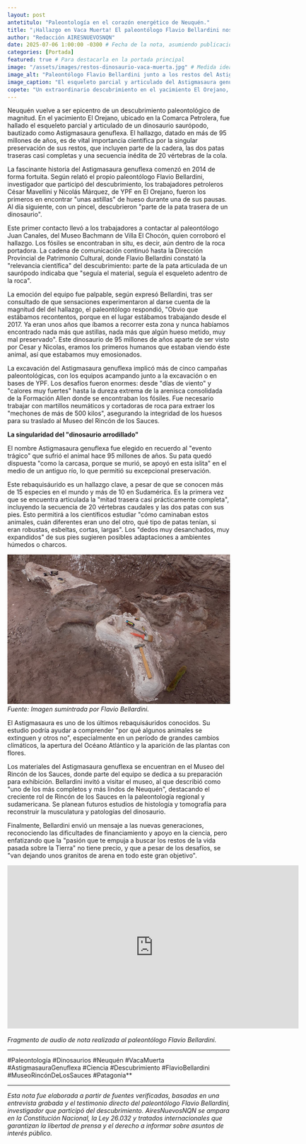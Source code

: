 ```yaml
---
layout: post
antetitulo: "Paleontología en el corazón energético de Neuquén."
title: "¡Hallazgo en Vaca Muerta! El paleontólogo Flavio Bellardini nos revela cómo fue el hallazgo del Astigmasaura genuflexa, un dinosaurio clave de la Patagonia."
author: "Redacción AIRESNUEVOSNQN"
date: 2025-07-06 1:00:00 -0300 # Fecha de la nota, asumiendo publicación hoy
categories: [Portada]
featured: true # Para destacarla en la portada principal
image: "/assets/images/restos-dinosaurio-vaca-muerta.jpg" # Medida ideal para Portada (Principal): 800px de ancho por 600px de alto (proporción 4:3)
image_alt: "Paleontólogo Flavio Bellardini junto a los restos del Astigmasaura genuflexa en el sitio de excavación."
image_caption: "El esqueleto parcial y articulado del Astigmasaura genuflexa, un saurópodo de 95 millones de años, fue descubierto en el yacimiento El Orejano, Vaca Muerta."
copete: "Un extraordinario descubrimiento en el yacimiento El Orejano, en Vaca Muerta, ha revelado el esqueleto del Astigmasaura genuflexa, un saurópodo de más de 95 millones de años. El paleontólogo Flavio Bellardini detalla el fortuito inicio del hallazgo por parte de trabajadores petroleros, ofreciendo claves inéditas sobre la prehistoria neuquina y la evolución de los dinosaurios."
---
```


Neuquén vuelve a ser epicentro de un descubrimiento paleontológico de magnitud. En el yacimiento El Orejano, ubicado en la Comarca Petrolera, fue hallado el esqueleto parcial y articulado de un dinosaurio saurópodo, bautizado como Astigmasaura genuflexa. El hallazgo, datado en más de 95 millones de años, es de vital importancia científica por la singular preservación de sus restos, que incluyen parte de la cadera, las dos patas traseras casi completas y una secuencia inédita de 20 vértebras de la cola.

La fascinante historia del Astigmasaura genuflexa comenzó en 2014 de forma fortuita. Según relató el propio paleontólogo Flavio Bellardini, investigador que participó del descubrimiento, los trabajadores petroleros César Mavellini y Nicolás Márquez, de YPF en El Orejano, fueron los primeros en encontrar "unas astillas" de hueso durante una de sus pausas. Al día siguiente, con un pincel, descubrieron "parte de la pata trasera de un dinosaurio".

Este primer contacto llevó a los trabajadores a contactar al paleontólogo Juan Canales, del Museo Bachmann de Villa El Chocón, quien corroboró el hallazgo. Los fósiles se encontraban in situ, es decir, aún dentro de la roca portadora. La cadena de comunicación continuó hasta la Dirección Provincial de Patrimonio Cultural, donde Flavio Bellardini constató la "relevancia científica" del descubrimiento: parte de la pata articulada de un saurópodo indicaba que "seguía el material, seguía el esqueleto adentro de la roca".

La emoción del equipo fue palpable, según expresó Bellardini, tras ser consultado de que sensaciones experimentaron al darse cuenta de la magnitud del del hallazgo, el paleontólogo respondió, "Obvio que estábamos recontentos, porque en el lugar estábamos trabajando desde el 2017. Ya eran unos años que íbamos a recorrer esta zona y nunca habíamos encontrado nada más que astillas, nada más que algún hueso metido, muy mal preservado". Este dinosaurio de 95 millones de años aparte de ser visto por Cesar y Nicolas, eramos los primeros humanos que estaban viendo éste animal, así que estabamos muy emosionados.

La excavación del Astigmasaura genuflexa implicó más de cinco campañas paleontológicas, con los equipos acampando junto a la excavación o en bases de YPF. Los desafíos fueron enormes: desde "días de viento" y "calores muy fuertes" hasta la dureza extrema de la arenisca consolidada de la Formación Allen donde se encontraban los fósiles. Fue necesario trabajar con martillos neumáticos y cortadoras de roca para extraer los "mechones de más de 500 kilos", asegurando la integridad de los huesos para su traslado al Museo del Rincón de los Sauces.

**La singularidad del "dinosaurio arrodillado"**

El nombre Astigmasaura genuflexa fue elegido en recuerdo al "evento trágico" que sufrió el animal hace 95 millones de años. Su pata quedó dispuesta "como la carcasa, porque se murió, se apoyó en esta islita" en el medio de un antiguo río, lo que permitió su excepcional preservación.

Este rebaquisáurido es un hallazgo clave, a pesar de que se conocen más de 15 especies en el mundo y más de 10 en Sudamérica. Es la primera vez que se encuentra articulada la "mitad trasera casi prácticamente completa", incluyendo la secuencia de 20 vértebras caudales y las dos patas con sus pies. Esto permitirá a los científicos estudiar "cómo caminaban estos animales, cuán diferentes eran uno del otro, qué tipo de patas tenían, si eran robustas, esbeltas, cortas, largas". Los "dedos muy desanchados, muy expandidos" de sus pies sugieren posibles adaptaciones a ambientes húmedos o charcos.

![Restos del Astigmasaura genuflexa](/assets/images/restos-dinosaurio-vaca-muerta-2.jpg) 
*Fuente: Imagen sumintrada por Flavio Bellardini.*

El Astigmasaura es uno de los últimos rebaquisáuridos conocidos. Su estudio podría ayudar a comprender "por qué algunos animales se extinguen y otros no", especialmente en un período de grandes cambios climáticos, la apertura del Océano Atlántico y la aparición de las plantas con flores.

Los materiales del Astigmasaura genuflexa se encuentran en el Museo del Rincón de los Sauces, donde parte del equipo se dedica a su preparación para exhibición. Bellardini invitó a visitar el museo, al que describió como "uno de los más completos y más lindos de Neuquén", destacando el creciente rol de Rincón de los Sauces en la paleontología regional y sudamericana. Se planean futuros estudios de histología y tomografía para reconstruir la musculatura y patologías del dinosaurio.

Finalmente, Bellardini envió un mensaje a las nuevas generaciones, reconociendo las dificultades de financiamiento y apoyo en la ciencia, pero enfatizando que la "pasión que te empuja a buscar los restos de la vida pasada sobre la Tierra" no tiene precio, y que a pesar de los desafíos, se "van dejando unos granitos de arena en todo este gran objetivo".

<div class="video-responsive">
    <iframe width="659" height="369"
            src="https://www.youtube.com/embed/XGTj2I6e3Zc"
            title="Fragmento de audio de nota realizada al paleontólogo Flavio Bellardini."
            frameborder="0"
            allow="accelerometer; autoplay; clipboard-write; encrypted-media; gyroscope; picture-in-picture; web-share"
            referrerpolicy="strict-origin-when-cross-origin"
            allowfullscreen>
    </iframe>
</div>

*Fragmento de audio de nota realizada al paleontólogo Flavio Bellardini.*

---

#Paleontología #Dinosaurios #Neuquén #VacaMuerta #AstigmasauraGenuflexa #Ciencia #Descubrimiento #FlavioBellardini #MuseoRincónDeLosSauces #Patagonia**

---

*Esta nota fue elaborada a partir de fuentes verificadas, basadas en una entrevista grabada y el testimonio directo del paleontólogo Flavio Bellardini, investigador que participó del descubrimiento. AiresNuevosNQN se ampara en la Constitución Nacional, la Ley 26.032 y tratados internacionales que garantizan la libertad de prensa y el derecho a informar sobre asuntos de interés público.*